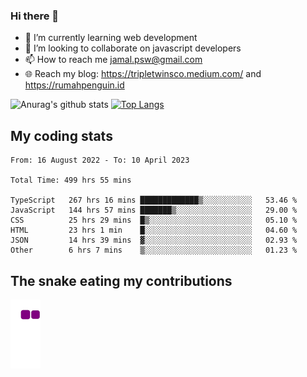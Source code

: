 ### Hi there 👋

<!--
**padepokanpenguin/padepokanpenguin** is a ✨ _special_ ✨ repository because its `README.md` (this file) appears on your GitHub profile.
-->

- 🌱 I’m currently learning  web development
- 👯 I’m looking to collaborate on javascript developers
- 📫 How to reach me jamal.psw@gmail.com
- 🌐 Reach my blog:
   https://tripletwinsco.medium.com/ and
   https://rumahpenguin.id

![Anurag's github stats](https://github-readme-stats.vercel.app/api?username=padepokanpenguin&count_private=true&disable_animations=false&show_icons=true&theme=default)
[![Top Langs](https://github-readme-stats.vercel.app/api/top-langs/?username=padepokanpenguin&theme=default&layout=compact)](https://github.com/padepokanpenguin)

## My coding stats

<!--START_SECTION:waka-->

```text
From: 16 August 2022 - To: 10 April 2023

Total Time: 499 hrs 55 mins

TypeScript   267 hrs 16 mins █████████████▒░░░░░░░░░░░   53.46 %
JavaScript   144 hrs 57 mins ███████▒░░░░░░░░░░░░░░░░░   29.00 %
CSS          25 hrs 29 mins  █▒░░░░░░░░░░░░░░░░░░░░░░░   05.10 %
HTML         23 hrs 1 min    █░░░░░░░░░░░░░░░░░░░░░░░░   04.60 %
JSON         14 hrs 39 mins  ▓░░░░░░░░░░░░░░░░░░░░░░░░   02.93 %
Other        6 hrs 7 mins    ▒░░░░░░░░░░░░░░░░░░░░░░░░   01.23 %
```

<!--END_SECTION:waka-->


## The snake eating my contributions
![snake gif](https://github.com/padepokanpenguin/padepokanpenguin/blob/output/github-contribution-grid-snake.gif)
